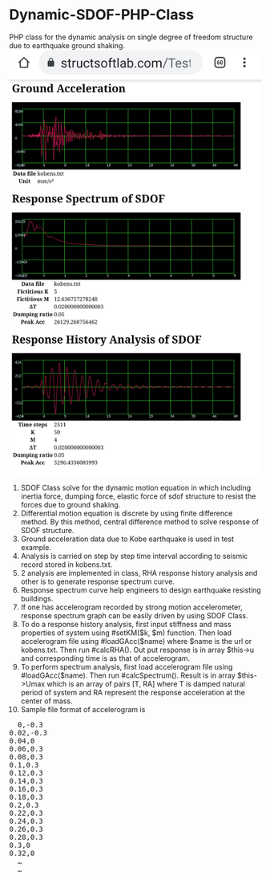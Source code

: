 # Dynamic-SDOF-PHP-Class
PHP class for the dynamic analysis on single degree of freedom structure due to earthquake ground shaking.
![Dynamic-SDOF-PHP-Class](rhaspectrum.jpg)

1. SDOF Class solve for the dynamic motion equation in which including inertia force, dumping force, elastic force of sdof structure to resist the forces due to ground shaking.
2. Differential motion equation is discrete by using finite difference method. By this method, central difference method to solve response of SDOF structure.
3. Ground acceleration data due to Kobe earthquake is used in test example.
4. Analysis is carried on step by step time interval according to seismic record stored in kobens.txt.
5. 2 analysis are implemented in class, RHA response history analysis and other is to generate response spectrum curve.
6. Response spectrum curve help engineers to design earthquake resisting buildings.
7. If one has accelerogram recorded by strong motion accelerometer, response spectrum graph can be easily driven by using SDOF Class.
8. To do a response history analysis, first input stiffness and mass properties of system using #setKM($k, $m) function. Then load accelerogram file using #loadGAcc($name) where $name is the url or kobens.txt. Then run #calcRHA(). Out put response is in array $this->u and corresponding time is as that of accelerogram.
9. To perform spectrum analysis, first load accelerogram file using #loadGAcc($name). Then run #calcSpectrum(). Result is in array $this->Umax which is an array of pairs [T, RA] where T is damped natural period of system and RA represent the response acceleration at the center of mass.
10. Sample file format of accelerogram is 
<pre>
  0,-0.3
0.02,-0.3
0.04,0
0.06,0.3
0.08,0.3
0.1,0.3
0.12,0.3
0.14,0.3
0.16,0.3
0.18,0.3
0.2,0.3
0.22,0.3
0.24,0.3
0.26,0.3
0.28,0.3
0.3,0
0.32,0
  …
  …
  </pre>
